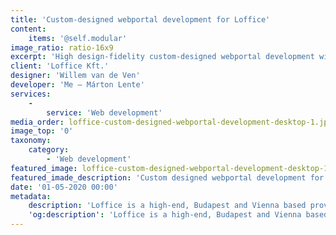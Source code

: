 ```yaml
---
title: 'Custom-designed webportal development for Loffice'
content:
    items: '@self.modular'
image_ratio: ratio-16x9
excerpt: 'High design-fidelity custom-designed webportal development with Perch CMS and SaaS software API integration for Loffice coworking.'
client: 'Loffice Kft.'
designer: 'Willem van de Ven'
developer: 'Me – Márton Lente'
services:
    -
        service: 'Web development'
media_order: loffice-custom-designed-webportal-development-desktop-1.jpg
image_top: '0'
taxonomy:
    category:
        - 'Web development'
featured_image: loffice-custom-designed-webportal-development-desktop-1.jpg
featured_imade_description: 'Custom designed webportal development for Loffice Home page on desktop'
date: '01-05-2020 00:00'
metadata:
    description: 'Loffice is a high-end, Budapest and Vienna based provider of coworking, coliving, and office rental services. Developing Loffice website and web application wasn''t only special because I started the project while working from the coworking space, but because I worked as part of a team of friends, and at the same time a very professional, creative one. My task was to develop Loffice''s website accordingly to the designs of Willem van de Ven, the animations of Noémi Barkoczi, and the ideas of Zsófi Énekes with very flexible Perch CMS integration. Together with Marcell Kovács back-end developer''s contribution we also integrated a dedicated SaaS solution through its API to the platform, that helps Loffice team managing enquires and office tasks more efficiently.'
    'og:description': 'Loffice is a high-end, Budapest and Vienna based provider of coworking, coliving, and office rental services. Developing Loffice website and web application wasn''t only special because I started the project while working from the coworking space, but because I worked as part of a team of friends, and at the same time a very professional, creative one. My task was to develop Loffice''s website accordingly to the designs of Willem van de Ven, the animations of Noémi Barkoczi, and the ideas of Zsófi Énekes with very flexible Perch CMS integration. Together with Marcell Kovács back-end developer''s contribution we also integrated a dedicated SaaS solution through its API to the platform, that helps Loffice team managing enquires and office tasks more efficiently.'
---
```


